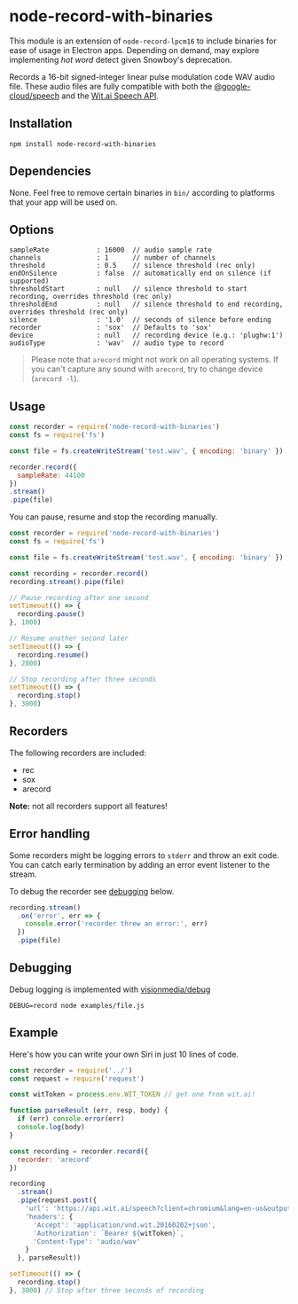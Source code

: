 # node-record-with-binaries

This module is an extension of `node-record-lpcm16` to include binaries for ease of usage in Electron apps. Depending on demand, may explore implementing *hot word* detect given Snowboy's deprecation.

Records a 16-bit signed-integer linear pulse modulation code WAV audio file. These audio files are fully compatible with both the [@google-cloud/speech](https://www.npmjs.com/package/@google-cloud/speech) and the [Wit.ai Speech API](https://wit.ai/docs/api#span-classtitle-verb-postspeech).

## Installation

`npm install node-record-with-binaries`

## Dependencies

None. Feel free to remove certain binaries in `bin/` according to platforms that your app will be used on.

## Options

```
sampleRate            : 16000  // audio sample rate
channels              : 1      // number of channels
threshold             : 0.5    // silence threshold (rec only)
endOnSilence          : false  // automatically end on silence (if supported)
thresholdStart        : null   // silence threshold to start recording, overrides threshold (rec only)
thresholdEnd          : null   // silence threshold to end recording, overrides threshold (rec only)
silence               : '1.0'  // seconds of silence before ending
recorder              : 'sox'  // Defaults to 'sox'
device                : null   // recording device (e.g.: 'plughw:1')
audioType             : 'wav'  // audio type to record
```

> Please note that `arecord` might not work on all operating systems. If you can't capture any sound with `arecord`, try to change device (`arecord -l`).

## Usage

```javascript
const recorder = require('node-record-with-binaries')
const fs = require('fs')

const file = fs.createWriteStream('test.wav', { encoding: 'binary' })

recorder.record({
  sampleRate: 44100
})
.stream()
.pipe(file)
```

You can pause, resume and stop the recording manually.

```javascript
const recorder = require('node-record-with-binaries')
const fs = require('fs')

const file = fs.createWriteStream('test.wav', { encoding: 'binary' })

const recording = recorder.record()
recording.stream().pipe(file)

// Pause recording after one second
setTimeout(() => {
  recording.pause()
}, 1000)

// Resume another second later
setTimeout(() => {
  recording.resume()
}, 2000)

// Stop recording after three seconds
setTimeout(() => {
  recording.stop()
}, 3000)
```

## Recorders

The following recorders are included:

* rec
* sox
* arecord

**Note:** not all recorders support all features!

## Error handling

Some recorders might be logging errors to `stderr` and throw an exit code.
You can catch early termination by adding an error event listener to the stream.

To debug the recorder see [debugging](#debugging) below.

```javascript
recording.stream()
  .on('error', err => {
    console.error('recorder threw an error:', err)
  })
  .pipe(file)
```

## Debugging

Debug logging is implemented with [visionmedia/debug](https://github.com/visionmedia/debug)

`DEBUG=record node examples/file.js`

## Example

Here's how you can write your own Siri in just 10 lines of code.

```javascript
const recorder = require('../')
const request = require('request')

const witToken = process.env.WIT_TOKEN // get one from wit.ai!

function parseResult (err, resp, body) {
  if (err) console.error(err)
  console.log(body)
}

const recording = recorder.record({
  recorder: 'arecord'
})

recording
  .stream()
  .pipe(request.post({
    'url': 'https://api.wit.ai/speech?client=chromium&lang=en-us&output=json',
    'headers': {
      'Accept': 'application/vnd.wit.20160202+json',
      'Authorization': `Bearer ${witToken}`,
      'Content-Type': 'audio/wav'
    }
  }, parseResult))

setTimeout(() => {
  recording.stop()
}, 3000) // Stop after three seconds of recording
```
